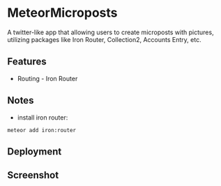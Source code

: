 # MeteorMicroposts
A twitter-like app that allowing users to create microposts with pictures, utilizing packages like Iron Router, Collection2, Accounts Entry, etc.

## Features

* Routing - Iron Router

## Notes
* install iron router:
```
meteor add iron:router
```
  
## Deployment

## Screenshot
